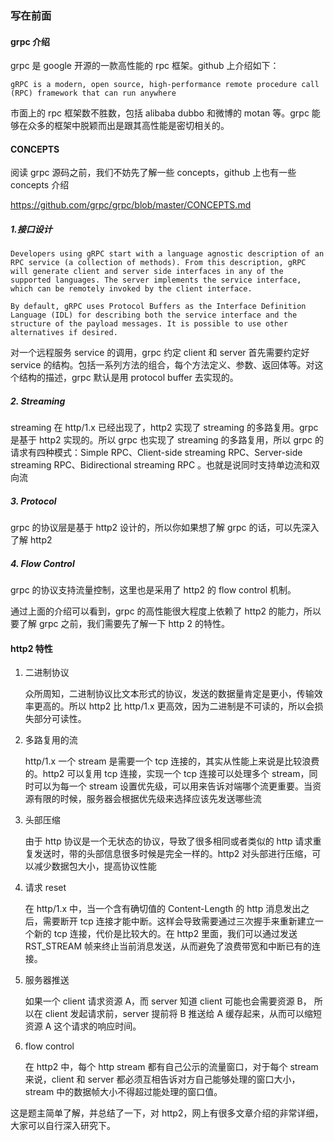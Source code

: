 ### 写在前面

#### grpc 介绍

grpc 是 google 开源的一款高性能的 rpc 框架。github 上介绍如下：

	gRPC is a modern, open source, high-performance remote procedure call (RPC) framework that can run anywhere

市面上的 rpc 框架数不胜数，包括 alibaba dubbo 和微博的 motan 等。grpc 能够在众多的框架中脱颖而出是跟其高性能是密切相关的。

#### CONCEPTS

阅读 grpc 源码之前，我们不妨先了解一些 concepts，github 上也有一些 concepts 介绍

https://github.com/grpc/grpc/blob/master/CONCEPTS.md

##### 1.接口设计

	Developers using gRPC start with a language agnostic description of an RPC service (a collection of methods). From this description, gRPC will generate client and server side interfaces in any of the supported languages. The server implements the service interface, which can be remotely invoked by the client interface.
	
	By default, gRPC uses Protocol Buffers as the Interface Definition Language (IDL) for describing both the service interface and the structure of the payload messages. It is possible to use other alternatives if desired.

对一个远程服务 service 的调用，grpc 约定 client 和 server 首先需要约定好 service 的结构。包括一系列方法的组合，每个方法定义、参数、返回体等。对这个结构的描述，grpc 默认是用 protocol buffer 去实现的。

##### 2. Streaming

streaming 在 http/1.x 已经出现了，http2 实现了 streaming 的多路复用。grpc 是基于 http2 实现的。所以 grpc 也实现了 streaming 的多路复用，所以 grpc 的请求有四种模式：Simple RPC、Client-side streaming RPC、Server-side streaming RPC、Bidirectional streaming RPC 。也就是说同时支持单边流和双向流

##### 3. Protocol

grpc 的协议层是基于 http2 设计的，所以你如果想了解 grpc 的话，可以先深入了解 http2

##### 4. Flow Control

grpc 的协议支持流量控制，这里也是采用了 http2 的 flow control 机制。


通过上面的介绍可以看到，grpc 的高性能很大程度上依赖了 http2 的能力，所以要了解 grpc 之前，我们需要先了解一下 http 2 的特性。



#### http2 特性


1. 二进制协议
	
	众所周知，二进制协议比文本形式的协议，发送的数据量肯定是更小，传输效率更高的。所以 http2 比 http/1.x 更高效，因为二进制是不可读的，所以会损失部分可读性。
	
2. 多路复用的流
   
   http/1.x 一个 stream 是需要一个 tcp 连接的，其实从性能上来说是比较浪费的。http2 可以复用 tcp 连接，实现一个 tcp 连接可以处理多个 stream，同时可以为每一个 stream 设置优先级，可以用来告诉对端哪个流更重要。当资源有限的时候，服务器会根据优先级来选择应该先发送哪些流
   
3. 头部压缩

   由于 http 协议是一个无状态的协议，导致了很多相同或者类似的 http 请求重复发送时，带的头部信息很多时候是完全一样的。http2 对头部进行压缩，可以减少数据包大小，提高协议性能
 
4. 请求 reset

   在 http/1.x 中，当一个含有确切值的 Content-Length 的 http 消息发出之后，需要断开 tcp 连接才能中断。这样会导致需要通过三次握手来重新建立一个新的 tcp 连接，代价是比较大的。在 http2 里面，我们可以通过发送 RST_STREAM 帧来终止当前消息发送，从而避免了浪费带宽和中断已有的连接。

5. 服务器推送

	如果一个 client 请求资源 A，而 server 知道 client 可能也会需要资源 B， 所以在 client 发起请求前，server 提前将 B 推送给 A 缓存起来，从而可以缩短资源 A 这个请求的响应时间。

6. flow control
	
	在 http2 中，每个 http stream 都有自己公示的流量窗口，对于每个 stream 来说，client 和 server 都必须互相告诉对方自己能够处理的窗口大小，stream 中的数据帧大小不得超过能处理的窗口值。



这是题主简单了解，并总结了一下，对 http2，网上有很多文章介绍的非常详细，大家可以自行深入研究下。
